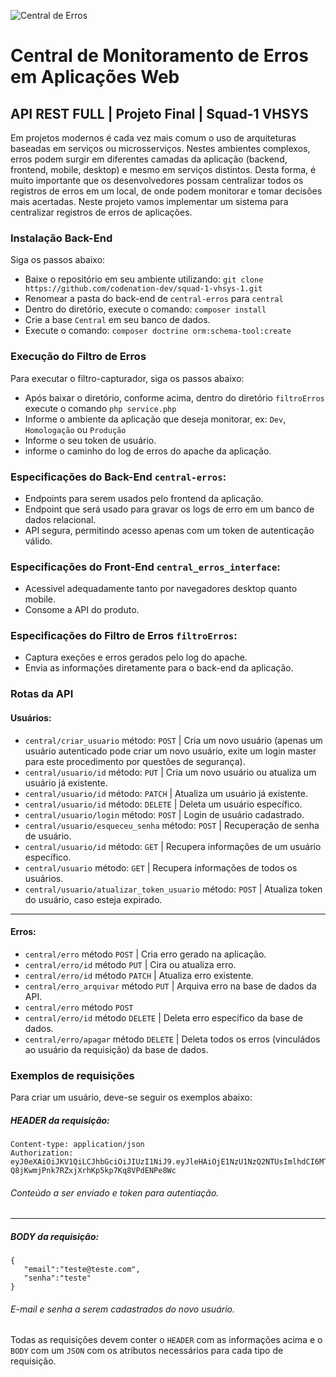 ![Central de Erros](https://www.imagemhost.com.br/images/2019/12/13/logo.png)

# Central de Monitoramento de Erros em Aplicações Web
## API REST FULL | Projeto Final | Squad-1 VHSYS

Em projetos modernos é cada vez mais comum o uso de arquiteturas baseadas em serviços ou microsserviços. Nestes ambientes complexos, erros podem surgir em diferentes camadas da aplicação (backend, frontend, mobile, desktop) e mesmo em serviços distintos. Desta forma, é muito importante que os desenvolvedores possam centralizar todos os registros de erros em um local, de onde podem monitorar e tomar decisões mais acertadas. Neste projeto vamos implementar um sistema para centralizar registros de erros de aplicações.

### Instalação Back-End

Siga os passos abaixo:
 - Baixe o repositório em seu ambiente utilizando: `git clone https://github.com/codenation-dev/squad-1-vhsys-1.git`
 - Renomear a pasta do back-end de `central-erros` para `central`
 - Dentro do diretório, execute o comando: `composer install`
 - Crie a base `Central` em seu banco de dados.
 - Execute o comando: `composer doctrine orm:schema-tool:create`
 
### Execução do Filtro de Erros

Para executar o filtro-capturador, siga os passos abaixo:
- Após baixar o diretório, conforme acima, dentro do diretório `filtroErros` execute o comando `php service.php`
- Informe o ambiente da aplicação que deseja monitorar, ex: `Dev`, `Homologação` ou `Produção`
- Informe o seu token de usuário.
- informe o caminho do log de erros do apache da aplicação.


### Especificações do Back-End `central-erros`:

- Endpoints para serem usados pelo frontend da aplicação.
- Endpoint que será usado para gravar os logs de erro em um banco de dados relacional.
- API segura, permitindo acesso apenas com um token de autenticação válido.

### Especificações do Front-End `central_erros_interface`:

- Acessivel adequadamente tanto por navegadores desktop quanto mobile.
- Consome a API do produto.

### Especificações do Filtro de Erros `filtroErros`:

- Captura exeções e erros gerados pelo log do apache.
- Envia as informações diretamente para o back-end da aplicação.
 
 ### Rotas da API
 
 #### Usuários:
 - `central/criar_usuario` método: `POST` | Cria um novo usuário (apenas um usuário autenticado pode criar um novo usuário, exite um login master para este procedimento por questões de segurança).
 - `central/usuario/id` método: `PUT` | Cria um novo usuário ou atualiza um usuário já existente.
 - `central/usuario/id` método: `PATCH` | Atualiza um usuário já existente.
 - `central/usuario/id` método: `DELETE` | Deleta um usuário específico.
 - `central/usuario/login` método: `POST` | Login de usuário cadastrado.
 - `central/usuario/esqueceu_senha` método: `POST` | Recuperação de senha de usuário.
 - `central/usuario/id` método: `GET` | Recupera informações de um usuário específico.
 - `central/usuario` método: `GET` | Recupera informações de todos os usuários.
 - `central/usuario/atualizar_token_usuario` método: `POST` | Atualiza token do usuário, caso esteja expirado.
 
 ---------------------------------------------------------------------------------------------------------------------------------------
 
 #### Erros:
 - `central/erro` método `POST` | Cria erro gerado na aplicação.
 - `central/erro/id` método `PUT` | Cira ou atualiza erro.
 - `central/erro/id` método `PATCH` | Atualiza erro existente.
 - `central/erro_arquivar` método `PUT` | Arquiva erro na base de dados da API.
 - `central/erro` método `POST`
 - `central/erro/id` método `DELETE` | Deleta erro específico da base de dados.
 - `central/erro/apagar` método `DELETE` | Deleta todos os erros (vinculádos ao usuário da requisição) da base de dados.
 
 ### Exemplos de requisições
 
 Para criar um usuário, deve-se seguir os exemplos abaixo:
 
 ##### HEADER da requisição:
 ```
 Content-type: application/json
 Authorization: eyJ0eXAiOiJKV1QiLCJhbGciOiJIUzI1NiJ9.eyJleHAiOjE1NzU1NzQ2NTUsImlhdCI6MTU3NTIxNDY1NX0.X1g59-Q8jKwmjPnk7RZxjXrhKp5kp7Kq8VPdENPe8Wc
 ```
 ###### Conteúdo a ser enviado e token para autentiação.
 
 --------------------------------------------------------------------------------------------------------------------------------------
 ##### BODY da requisição:
 ```
 {
    "email":"teste@teste.com",
    "senha":"teste"
 }
 ```
 ###### E-mail e senha a serem cadastrados do novo usuário.
 
Todas as requisições devem conter o `HEADER` com as informações acima e o `BODY` com um `JSON` com os atributos necessários para cada tipo de requisição.
